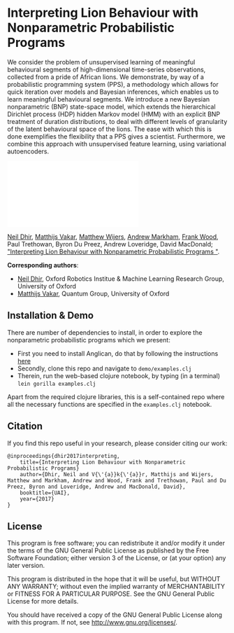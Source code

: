 # Interpreting Lion Behaviour with Nonparametric Probabilistic Programs 

We consider the problem of unsupervised learning of meaningful behavioural segments of high-dimensional time-series observations, collected from a pride of African lions.  We demonstrate, by way of a probabilistic programming system (PPS), a methodology which allows for quick iteration over models and Bayesian inferences, which enables us to learn meaningful behavioural segments.  We introduce a new Bayesian nonparametric (BNP) state-space model, which extends the hierarchical Dirichlet process (HDP) hidden Markov model (HMM) with an explicit BNP treatment of duration distributions, to deal with different levels of granularity of the latent behavioural space of the lions. The ease with which this is done exemplifies the flexibility that a PPS gives a scientist. Furthermore, we combine this approach with unsupervised feature learning, using variational autoencoders.

![Alt text](,/activity-plot.pdf?raw=true "Detailed analysis of hunting segment using BNP SSM models.")

[Neil Dhir](http://ori.ox.ac.uk/), [Matthijs Vakar](http://users.ox.ac.uk/~magd3996/), [Matthew Wijers](https://www.wildcru.org/members/mr-matthew-wijers/), 
[Andrew Markham](http://www.cs.ox.ac.uk/people/andrew.markham/), 
[Frank Wood](http://www.robots.ox.ac.uk/~fwood/), 
Paul Trethowan, Byron Du Preez, Andrew Loveridge, David MacDonald; ["Interpreting Lion Behaviour with Nonparametric Probabilistic Programs
"](http://www.auai.org/uai2017/accepted.php).

**Corresponding authors**:

* [Neil Dhir](neild@robots.ox.ac.uk), Oxford Robotics Institue & Machine Learning Research Group, University of Oxford
* [Matthijs Vakar](matthijs.vakar@cs.ox.ac.uk), Quantum Group, University of Oxford

## Installation & Demo

There are number of dependencies to install, in order to explore the nonparametric probabilistic programs which we present:

* First you need to install Anglican, do that by following the instructions [here](http://www.robots.ox.ac.uk/~fwood/anglican/)
* Secondly, clone this repo and navigate to `demo/examples.clj`
* Therein, run the web-based clojure notebook, by typing (in a terminal) `lein gorilla examples.clj` 

Apart from the required clojure libraries, this is a self-contained repo where all the necessary functions are specified in the `examples.clj` notebook.

## Citation

If you find this repo useful in your research, please consider citing our work:

    @inproceedings{dhir2017interpreting,
        title={Interpreting Lion Behaviour with Nonparametric Probabilistic Programs} 
        author={Dhir, Neil and V{\'{a}}k{\'{a}}r, Matthijs and Wijers, Matthew and Markham, Andrew and Wood, Frank and Trethowan, Paul and Du Preez, Byron and Loveridge, Andrew and MacDonald, David},
        booktitle={UAI},
        year={2017}
    }


## License

This program is free software; you can redistribute it and/or modify it under the terms of the GNU General Public License as published by the Free Software Foundation; either version 3 of the License, or (at your option) any later version.

This program is distributed in the hope that it will be useful, but WITHOUT ANY WARRANTY; without even the implied warranty of MERCHANTABILITY or FITNESS FOR A PARTICULAR PURPOSE. See the GNU General Public License for more details.

You should have received a copy of the GNU General Public License along with this program. If not, see  <http://www.gnu.org/licenses/>.
